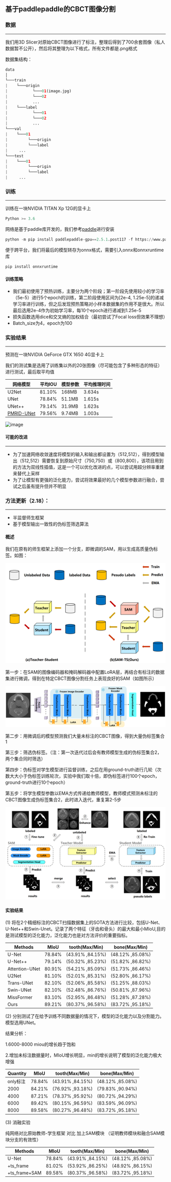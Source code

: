 ## 基于paddlepaddle的CBCT图像分割
### 数据

------

我们用3D Slicer对原始CBCT图像进行了标注，整理后得到了700余套图像（私人数据暂不公开），然后将其整理为以下格式，所有文件都是.png格式

数据集结构：

```python
data
│
└───train
|    └───origin
|			└───01(image.jpg)
|			└───02
|    		...
|    └───label
|			└───01
|			└───02
|    		...
└───val
|    └───01
|		  └───origin
|    	  └───label
|	  ...
└───test
|    └───01
|		  └───origin
|    	  └───label
|	  ...
```

### 训练

------

训练在一块NVIDIA TITAN Xp 12G的显卡上

```python
Python >= 3.6
```

网络是基于paddle库开发的，我们参考[paddle](https://www.paddlepaddle.org.cn/)进行安装

```python
python -m pip install paddlepaddle-gpu==2.5.1.post117 -f https://www.paddlepaddle.org.cn/whl/windows/mkl/avx/stable.html
```

便于跨平台，我们将最后的模型转存为onnx格式，需要引入onnx和onnxruntime库

```python
pip install onnxruntime
```

#### 训练策略

- 我们最初使用了预热训练，主要分为两个阶段；第一阶段先使用较小的学习率（5e-5）进行5个epoch的训练，第二阶段使用区间为[2e-4, 1.25e-5]的递减学习率进行训练，但之后发现预热策略对小样本数据集的作用不是很大。所以最后选用2e-4作为初始学习率，每10个epoch进行递减到1.25e-5
- 损失函数选用dice和交叉熵的加权结合（最初尝试了Focal loss但效果不理想）
- Batch_size为4，epoch为100

### 实验结果

------

预测在一块NVIDIA GeForce GTX 1650 4G显卡上

我们的测试集是选用了训练集以外的20张图像（尽可能包含了多种形态的特征）进行测试，最后取平均值

| 网络模型                                                     | 平均IOU | 模型参数 | 平均推理时间 |
| ------------------------------------------------------------ | ------- | -------- | ------------ |
| U2Net                                                        | 81.10%  | 168MB    | 3.634s       |
| UNet                                                         | 78.84%  | 51.1MB   | 1.615s       |
| UNet++                                                       | 79.14%  | 31.9MB   | 1.623s       |
| [PMRID-UNet](https://www.ecva.net/papers/eccv_2020/papers_ECCV/papers/123510001.pdf) | 79.56%  | 9.74MB   | 1.003s       |

![image](https://github.com/NY1006CR/CBCT_Seg/assets/40394910/e4c71784-3a39-4e89-9f49-dbfa5cbe45df)

#### 可能的改进

------



- 为了加速网络收敛速度将模型的输入和输出都设置为（512,512），得到模型输出（512,512）需要恢复到原始尺寸（750,750）或（800,800），该项目用到的方法为双线性插值，这是一个可以优化改进的点，可以尝试用超分辨率重建来替代上采样
- 为了让模型有更强的泛化能力，尝试将效果最好的几个模型参数进行融合，尝试之后虽有提升但并不明显

### 方法更新（2.18）：

------

- 半监督师生框架
- 基于模型输出一致性的伪标签筛选算法

#### 概述

我们在原有的师生框架上添加一个分支，即微调的SAM，用以生成高质量伪标签。如图：

![overall__1](https://github.com/NY1006CR/CBCT_Seg/blob/master/PNG/overall__1.jpg)

第一步：在SAM的图像编码器和掩码解码器中配置LoRA层，再结合有标注的数据集进行微调，得到在特定CBCT图像分割任务上表现良好的SAM（如图所示）

![loar_sam__1](https://github.com/NY1006CR/CBCT_Seg/blob/master/PNG/loar_sam__1.jpg)

第二步：用微调后的模型预测我们大量未标注的CBCT图像，得到大量伪标签集合1

第三步：筛选伪标签。（注：第一次迭代过后会有教师模型生成的伪标签集合2，两个集合同时筛选）

第四步：伪标签对学生模型进行监督训练，之后在用ground-truth进行几轮（次数大大小于伪标签训练轮次，实验中我们取十倍，即伪标签进行100个epoch，ground-truth进行10个epoch）

第五步：将学生模型参数以EMA方式传递给教师模型，教师模式预测未标注的CBCT图像生成伪标签集合2，此时进入迭代，重复第2-5步





![pesudo select__1](https://github.com/NY1006CR/CBCT_Seg/blob/master/PNG/pesudo%20select__1.jpg)

#### 实验结果

(1) 将在2个精细标注的CBCT扫描数据集上的SOTA方法进行比较，包括U-Net、U-Net++和Swin-Unet。记录了两个特征（牙齿和骨头）的最大和最小MIoU,目的是测试模型的泛化能力，泛化能力也是对方法评价的重要指标。

| Methods        | MIoU   | tooth(Max/Min)   | bone(Max/Min)    |
| -------------- | ------ | ---------------- | ---------------- |
| U-Net          | 78.84% | (43.91% ,84.15%) | (48.12% ,85.08%) |
| U-Net++        | 79.14% | (50.32% ,85.23%) | (51.82% ,86.82%) |
| Attention-UNet | 80.91% | (54.21% ,85.09%) | (51.73% ,86.46%) |
| U2Net          | 81.10% | (52.01% ,85.31%) | (52.80% ,86.17%) |
| Trans-UNet     | 82.10% | (52.06% ,85.58%) | (51.25% ,88.03%) |
| Swin-UNet      | 82.10% | (52.48% ,86.76%) | (50.81% ,87.96%) |
| MissFormer     | 83.10% | (52.95% ,86.48%) | (51.28% ,87.28%) |
| Ours           | 89.21% | (80.37% ,96.58%) | (83.72% ,95.18%) |

(2) 分别测试了在给予训练不同数据量的情况下，模型的泛化能力以及分割能力。模型选用UNet。

结果分析：

1.6000-8000 miou的增长趋于饱和

2.增加未标注数据量时，MIoU增长明显，min的增长说明了模型的泛化能力极大增强

| Quantity | MIoU   | tooth(Max/Min)   | bone(Max/Min)    |
| -------- | ------ | ---------------- | ---------------- |
| only标注 | 78.84% | (43.91% ,84.15%) | (48.12% ,85.08%) |
| 2000     | 84.21% | (76.92% ,93.18%) | (79.83% ,90.94%) |
| 4000     | 87.21% | (78.37% ,95.92%) | (80.72% ,94.29%) |
| 6000     | 89.42% | (80.15% ,96.59%) | (83.59% ,96.09%) |
| 8000     | 89.58% | (80.27% ,96.48%) | (83.72% ,95.18%) |

(3) 消融实验

纯网络对比原始教师-学生框架 对比 加上SAM模块 （证明教师模块和融合SAM模块分支的有效性）

| Methods       | MIoU   | tooth(Max/Min)   | bone(Max/Min)    |
| ------------- | ------ | ---------------- | ---------------- |
| U-Net         | 78.84% | (43.91% ,84.15%) | (48.12% ,85.08%) |
| +ts_frame     | 81.02% | (53.92% ,86.25%) | (48.92% ,86.15%) |
| +ts_frame+SAM | 89.58% | (80.37% ,96.58%) | (83.72% ,95.18%) |

